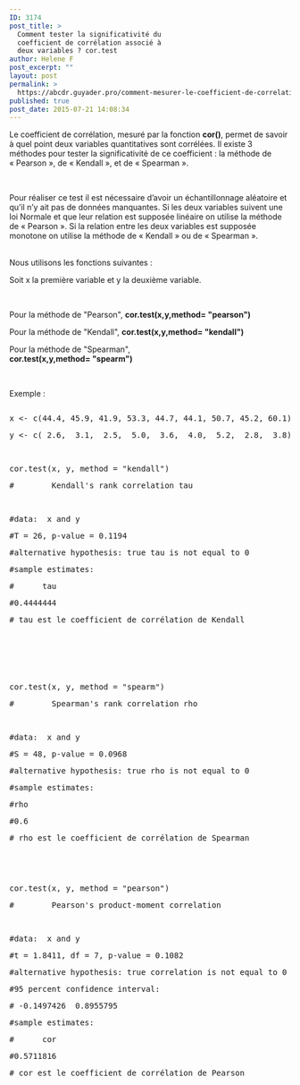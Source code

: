 ```yaml
---
ID: 3174
post_title: >
  Comment tester la significativité du
  coefficient de corrélation associé à
  deux variables ? cor.test
author: Helene F
post_excerpt: ""
layout: post
permalink: >
  https://abcdr.guyader.pro/comment-mesurer-le-coefficient-de-correlation-entre-deux-variables-cor-test/
published: true
post_date: 2015-07-21 14:08:34
---
```

<p>Le coefficient de corrélation, mesuré par la fonction <strong>cor()</strong>, permet de savoir à quel point deux variables quantitatives sont corrélées. Il existe 3 méthodes pour tester la significativité de ce coefficient : la méthode de « Pearson », de « Kendall », et de « Spearman ».</p><p> </p><p>Pour réaliser ce test il est nécessaire d’avoir un échantillonnage aléatoire et qu’il n’y ait pas de données manquantes. Si les deux variables suivent une loi Normale et que leur relation est supposée linéaire on utilise la méthode de « Pearson ». Si la relation entre les deux variables est supposée monotone on utilise la méthode de « Kendall » ou de « Spearman ».</p><p><br />Nous utilisons les fonctions suivantes :</p><p>Soit x la première variable et y la deuxième variable.</p><p> </p><p>Pour la méthode de "Pearson", <b>cor.test(x,y,method= "pearson")</b></p><p>Pour la méthode de "Kendall", <b>cor.test(x,y,method= "kendall")</b></p><p>Pour la méthode de "Spearman", <b>cor.test(x,y,method= "spearm")</b>                                      <b></b></p><p>               </p><p>Exemple :</p><p> <pre lang='rsplus'></p><p>x &lt;- c(44.4, 45.9, 41.9, 53.3, 44.7, 44.1, 50.7, 45.2, 60.1)</p><p>y &lt;- c( 2.6,  3.1,  2.5,  5.0,  3.6,  4.0,  5.2,  2.8,  3.8)</p><p> </p><p>cor.test(x, y, method = "kendall")</p><p>#        Kendall's rank correlation tau</p><p> </p><p>#data:  x and y</p><p>#T = 26, p-value = 0.1194</p><p>#alternative hypothesis: true tau is not equal to 0</p><p>#sample estimates:</p><p>#      tau</p><p>#0.4444444</p><p># tau est le coefficient de corrélation de Kendall</p><p> </p><p> </p><p> </p><p>cor.test(x, y, method = "spearm")</p><p>#        Spearman's rank correlation rho</p><p> </p><p>#data:  x and y</p><p>#S = 48, p-value = 0.0968</p><p>#alternative hypothesis: true rho is not equal to 0</p><p>#sample estimates:</p><p>#rho</p><p>#0.6</p><p># rho est le coefficient de corrélation de Spearman</p><p> </p><p> </p><p>cor.test(x, y, method = "pearson")</p><p>#        Pearson's product-moment correlation</p><p> </p><p>#data:  x and y</p><p>#t = 1.8411, df = 7, p-value = 0.1082</p><p>#alternative hypothesis: true correlation is not equal to 0</p><p>#95 percent confidence interval:</p><p># -0.1497426  0.8955795</p><p>#sample estimates:</p><p>#      cor</p><p>#0.5711816</p><p># cor est le coefficient de corrélation de Pearson</p><p></pre>  </p>
